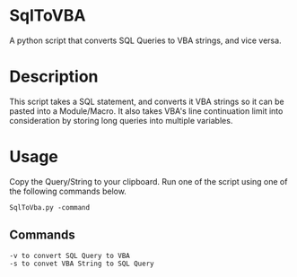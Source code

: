 # SqlToVBA
A python script that converts SQL Queries to VBA strings, and vice versa.

# Description
This script takes a SQL statement, and converts it VBA strings so it can be pasted into a Module/Macro. It also takes VBA's line continuation limit into consideration by storing long queries into multiple variables.

# Usage
Copy the Query/String to your clipboard. Run one of the script using one of the following commands below.
```
SqlToVba.py -command
```
## Commands
```
-v to convert SQL Query to VBA
-s to convet VBA String to SQL Query
```

